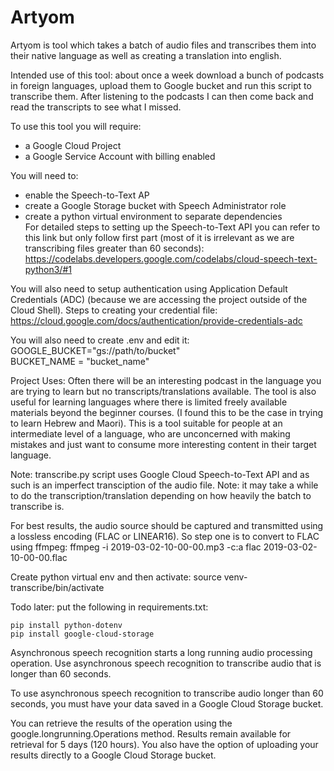 # Artyom
Artyom is tool which takes a batch of audio files and transcribes them into their native language as well as creating a translation into english. 

Intended use of this tool: about once a week download a bunch of podcasts in foreign languages, upload them to Google bucket and run this script to transcribe them. 
After listening to the podcasts I can then come back and read the transcripts to see what I missed.

To use this tool you will require:
- a Google Cloud Project
- a Google Service Account with billing enabled

You will need to:
- enable the Speech-to-Text AP 
- create a Google Storage bucket with Speech Administrator role
- create a python virtual environment to separate dependencies   
For detailed steps to setting up the Speech-to-Text API you can refer to this link but only follow first part (most of it is irrelevant as we are transcribing files greater than 60 seconds):
https://codelabs.developers.google.com/codelabs/cloud-speech-text-python3/#1

You will also need to setup authentication using Application Default Credentials (ADC) (because we are accessing the project outside of the Cloud Shell). 
Steps to creating your credential file:
https://cloud.google.com/docs/authentication/provide-credentials-adc

You will also need to create .env and edit it:  
GOOGLE_BUCKET="gs://path/to/bucket"  
BUCKET_NAME = "bucket_name"  


Project Uses:
Often there will be an interesting podcast in the language you are trying to learn but no transcripts/translations available. 
The tool is also useful for learning languages where there is limited freely available materials beyond the beginner courses. (I found this to be the case in trying to learn Hebrew and Maori). 
This is a tool suitable for people at an intermediate level of a language, who are unconcerned with making mistakes and just want to consume more interesting content in their target language. 

Note: transcribe.py script uses Google Cloud Speech-to-Text API and as such is an imperfect transciption of the audio file. 
Note: it may take a while to do the transcription/translation depending on how heavily the batch to transcribe is.

For best results, the audio source should be captured and transmitted using a lossless encoding (FLAC or LINEAR16).
So step one is to convert to FLAC using ffmpeg: 
ffmpeg -i 2019-03-02-10-00-00.mp3 -c:a flac 2019-03-02-10-00-00.flac

Create python virtual env and then activate:
source venv-transcribe/bin/activate

Todo later: put the following in requirements.txt:

`pip install python-dotenv`  
`pip install google-cloud-storage`

Asynchronous speech recognition starts a long running audio processing operation. Use asynchronous speech recognition to transcribe audio that is longer than 60 seconds.

To use asynchronous speech recognition to transcribe audio longer than 60 seconds, you must have your data saved in a Google Cloud Storage bucket.

You can retrieve the results of the operation using the google.longrunning.Operations method. Results remain available for retrieval for 5 days (120 hours). You also have the option of uploading your results directly to a Google Cloud Storage bucket.
